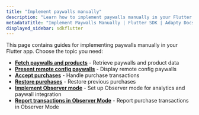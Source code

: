 ```yaml
---
title: "Implement paywalls manually"
description: "Learn how to implement paywalls manually in your Flutter app with Adapty SDK."
metadataTitle: "Implement Paywalls Manually | Flutter SDK | Adapty Docs"
displayed_sidebar: sdkflutter
---
```


This page contains guides for implementing paywalls manually in your Flutter app. Choose the topic you need:

- **[Fetch paywalls and products](fetch-paywalls-and-products-flutter)** - Retrieve paywalls and product data
- **[Present remote config paywalls](present-remote-config-paywalls-flutter)** - Display remote config paywalls
- **[Accept purchases](flutter-making-purchases)** - Handle purchase transactions
- **[Restore purchases](flutter-restore-purchase)** - Restore previous purchases
- **[Implement Observer mode](implement-observer-mode-flutter)** - Set up Observer mode for analytics and paywall integration
- **[Report transactions in Observer Mode](report-transactions-observer-mode-flutter)** - Report purchase transactions in Observer Mode 
